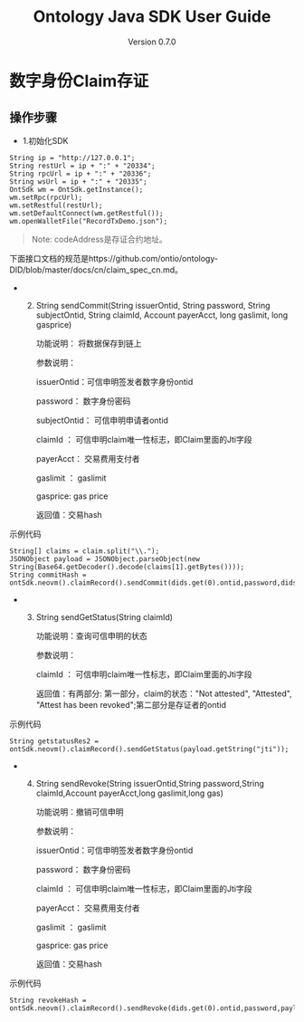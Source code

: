 <h1 align="center"> Ontology Java SDK User Guide </h1>
<p align="center" class="version">Version 0.7.0 </p>

# 数字身份Claim存证

## 操作步骤


* 1.初始化SDK


```
String ip = "http://127.0.0.1";
String restUrl = ip + ":" + "20334";
String rpcUrl = ip + ":" + "20336";
String wsUrl = ip + ":" + "20335";
OntSdk wm = OntSdk.getInstance();
wm.setRpc(rpcUrl);
wm.setRestful(restUrl);
wm.setDefaultConnect(wm.getRestful());
wm.openWalletFile("RecordTxDemo.json");
```

> Note: codeAddress是存证合约地址。

下面接口文档的规范是https://github.com/ontio/ontology-DID/blob/master/docs/cn/claim_spec_cn.md。

* 2. String sendCommit(String issuerOntid, String password, String subjectOntid, String claimId, Account payerAcct, long gaslimit, long gasprice)

        功能说明： 将数据保存到链上

        参数说明：

        issuerOntid：可信申明签发者数字身份ontid

        password： 数字身份密码

        subjectOntid： 可信申明申请者ontid

        claimId ： 可信申明claim唯一性标志，即Claim里面的Jti字段

        payerAcct： 交易费用支付者

        gaslimit ： gaslimit

        gasprice: gas price

        返回值：交易hash


示例代码

```
String[] claims = claim.split("\\.");
JSONObject payload = JSONObject.parseObject(new String(Base64.getDecoder().decode(claims[1].getBytes())));
String commitHash = ontSdk.neovm().claimRecord().sendCommit(dids.get(0).ontid,password,dids.get(1).ontid,payload.getString("jti"),account1,ontSdk.DEFAULT_GAS_LIMIT,0)
```

* 3. String sendGetStatus(String claimId)

        功能说明：查询可信申明的状态

        参数说明：

        claimId ： 可信申明claim唯一性标志，即Claim里面的Jti字段

        返回值：有两部分: 第一部分，claim的状态："Not attested", "Attested", "Attest has been revoked";第二部分是存证者的ontid


示例代码

```
String getstatusRes2 = ontSdk.neovm().claimRecord().sendGetStatus(payload.getString("jti"));
```


* 4. String sendRevoke(String issuerOntid,String password,String claimId,Account payerAcct,long gaslimit,long gas)

        功能说明：撤销可信申明

        参数说明：

        issuerOntid：可信申明签发者数字身份ontid

        password： 数字身份密码

        claimId ： 可信申明claim唯一性标志，即Claim里面的Jti字段

        payerAcct： 交易费用支付者

        gaslimit ： gaslimit

        gasprice: gas price

        返回值：交易hash

示例代码

```
String revokeHash = ontSdk.neovm().claimRecord().sendRevoke(dids.get(0).ontid,password,payload.getString("jti"),account1,ontSdk.DEFAULT_GAS_LIMIT,0);
```
